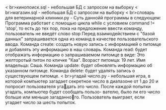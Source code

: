 < br>кинопоиск.sql - небольшая БД с запросом на выборку
< br>магазин.sql - небольшая БД с запросом на выборку 
< br>словарь для ветеринарной клиники.py - Суть даннойй программы в следующем: Программа работает с помощью цикла while с условием command != 'stop', то есть до тех пор, пока на предложение ввести команду, пользователь не введёт слово stop Перед взаимодействием с "базой данных" запрашивается одна из команд в качестве пользовательского ввода. Команда create: создать новую запись с информацией о питомце и добавлять эту информацию в наш словарь. Команда read: будет отображать информацию о запрашиваемом питомце в виде: Это желторотый питон по кличке "Каа". Возраст питомца: 19 лет. Имя владельца: Саша. Команда update: будет обновлять информацию об указанном питомце. Команда delete: будет удалять запись о существующем питомце.
< br>угадай число.py - небольшая игра, в которой компьютер загадает секретное число в диапазоне от 1 до 20 и попросит пользователя угадать это число. После каждой попытки угадать, компьютер будет сообщать пользо- вателю, было ли его число больше или меньше загаданного. Пользователь выиграет, если угадает число за шесть попыток. 
